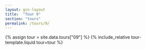 ```yaml
---
layout: gcn-layout
title:  "Tour 9"
section: "tours"
permalink: /tours/9/
---
```


{% assign tour = site.data.tours["09"] %}
{% include_relative tour-template.liquid tour=tour %}
